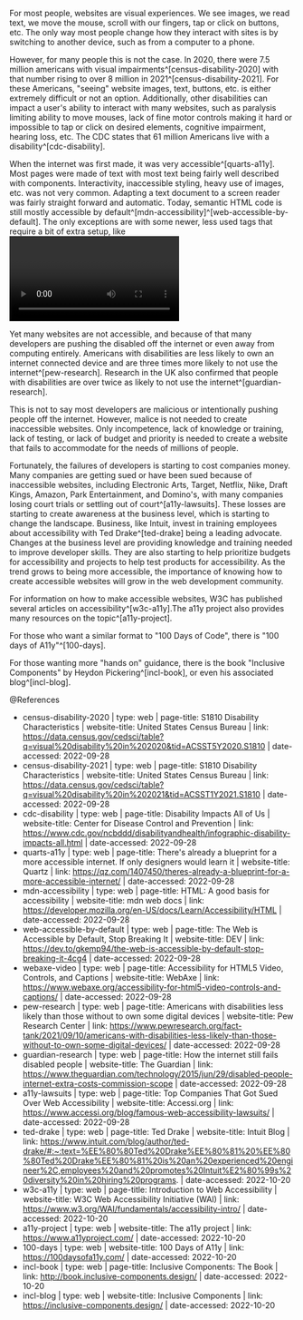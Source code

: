 For most people, websites are visual experiences. We see images, we read text, we move the mouse,
scroll with our fingers, tap or click on buttons, etc. The only way most people change how
they interact with sites is by switching to another device, such as from a computer to a
phone.

However, for many people this is not the case. In 2020, there were 7.5 million americans
with visual impairments^[census-disability-2020] with that number rising to over 8 million
in 2021^[census-disability-2021]. For these Americans, "seeing" website images, text, buttons,
etc. is either extremely difficult or not an option. Additionally, other disabilities can impact a
user's ability to interact with many websites, such as paralysis limiting ability to move mouses,
lack of fine motor controls making it hard or impossible to tap or click on desired elements,
cognitive impairment, hearing loss, etc. The CDC states that 61 million Americans live with a
disability^[cdc-disability].

When the internet was first made, it was very accessible^[quarts-a11y]. Most pages were made of text
with most text being fairly well described with components. Interactivity, inaccessible styling,
heavy use of images, etc. was not very common. Adapting a text document to a screen reader was fairly
straight forward and automatic. Today, semantic HTML code is still mostly accessible by default^[mdn-accessibility]^[web-accessible-by-default]. The only exceptions are with
some newer, less used tags that require a bit of extra setup, like <video>^[webaxe-video]. If
developers write good code, then most websites should be accessible without much overhead.

Yet many websites are not accessible, and because of that many developers are pushing the disabled
off the internet or even away from computing entirely. Americans with disabilities are less likely
to own an internet connected device and are three times more likely to not use the internet^[pew-research].
Research in the UK also confirmed that people with disabilities are over twice as likely to not use
the internet^[guardian-research].

This is not to say most developers are malicious or intentionally pushing people off the internet.
However, malice is not needed to create inaccessible websites. Only incompetence, lack of knowledge
or training, lack of testing, or lack of budget and priority is needed to create a website that
fails to accommodate for the needs of millions of people.

Fortunately, the failures of developers is starting to cost companies money. Many companies are
getting sued or have been sued because of inaccessible websites, including Electronic Arts, Target,
Netflix, Nike, Draft Kings, Amazon, Park Entertainment, and Domino's, with many companies losing
court trials or settling out of court^[a11y-lawsuits]. These losses are starting to create awareness
at the business level, which is starting to change the landscape. Business, like Intuit, invest
in training employees about accessibility with Ted Drake^[ted-drake] being a leading advocate.
Changes at the business level are providing knowledge and training needed to improve developer
skills. They are also starting to help prioritize budgets for accessibility and projects to help
test products for accessibility. As the trend grows to being more accessible, the importance of
knowing how to create accessible websites will grow in the web development community.

For information on how to make accessible websites, W3C has published several articles on
accessibility^[w3c-a11y].The a11y project also provides many resources on the topic^[a11y-project].

For those who want a similar format to "100 Days of Code", there is "100 days of A11y"^[100-days].

For those wanting more "hands on" guidance, there is the book "Inclusive Components" by Heydon
Pickering^[incl-book], or even his associated blog^[incl-blog].

@References

* census-disability-2020
 | type: web
 | page-title: S1810 Disability Characteristics
 | website-title: United States Census Bureau
 | link: https://data.census.gov/cedsci/table?q=visual%20disability%20in%202020&tid=ACSST5Y2020.S1810
 | date-accessed: 2022-09-28
* census-disability-2021
 | type: web
 | page-title: S1810 Disability Characteristics
 | website-title: United States Census Bureau
 | link: https://data.census.gov/cedsci/table?q=visual%20disability%20in%202021&tid=ACSST1Y2021.S1810
 | date-accessed: 2022-09-28
* cdc-disability
 | type: web
 | page-title: Disability Impacts All of Us
 | website-title: Center for Disease Control and Prevention
 | link: https://www.cdc.gov/ncbddd/disabilityandhealth/infographic-disability-impacts-all.html
 | date-accessed: 2022-09-28
* quarts-a11y
 | type: web
 | page-title: There's already a blueprint for a more accessible internet. If only designers would learn it
 | website-title: Quartz
 | link: https://qz.com/1407450/theres-already-a-blueprint-for-a-more-accessible-internet/
 | date-accessed: 2022-09-28
* mdn-accessibility
 | type: web
 | page-title: HTML: A good basis for accessibility
 | website-title: mdn web docs
 | link: https://developer.mozilla.org/en-US/docs/Learn/Accessibility/HTML
 | date-accessed: 2022-09-28
* web-accessible-by-default
 | type: web
 | page-title: The Web is Accessible by Default, Stop Breaking It
 | website-title: DEV
 | link: https://dev.to/gkemp94/the-web-is-accessible-by-default-stop-breaking-it-4cg4
 | date-accessed: 2022-09-28
* webaxe-video
 | type: web
 | page-title: Accessibility for HTML5 Video, Controls, and Captions
 | website-title: WebAxe
 | link: https://www.webaxe.org/accessibility-for-html5-video-controls-and-captions/
 | date-accessed: 2022-09-28
* pew-research
 | type: web
 | page-title: Americans with disabilities less likely than those without to own some digital devices
 | website-title: Pew Research Center
 | link: https://www.pewresearch.org/fact-tank/2021/09/10/americans-with-disabilities-less-likely-than-those-without-to-own-some-digital-devices/
 | date-accessed: 2022-09-28
* guardian-research
 | type: web
 | page-title: How the internet still fails disabled people
 | website-title: The Guardian
 | link: https://www.theguardian.com/technology/2015/jun/29/disabled-people-internet-extra-costs-commission-scope
 | date-accessed: 2022-09-28
* a11y-lawsuits
 | type: web
 | page-title: Top Companies That Got Sued Over Web Accessibility
 | website-title: Accessi.org
 | link: https://www.accessi.org/blog/famous-web-accessibility-lawsuits/
 | date-accessed: 2022-09-28
* ted-drake
 | type: web
 | page-title: Ted Drake
 | website-title: Intuit Blog
 | link: https://www.intuit.com/blog/author/ted-drake/#:~:text=%EE%80%80Ted%20Drake%EE%80%81%20%EE%80%80Ted%20Drake%EE%80%81%20is%20an%20experienced%20engineer%2C,employees%20and%20promotes%20Intuit%E2%80%99s%20diversity%20in%20hiring%20programs.
 | date-accessed: 2022-10-20
* w3c-a11y
 | type: web
 | page-title: Introduction to Web Accessibility
 | website-title: W3C Web Accessibility Initiative (WAI)
 | link: https://www.w3.org/WAI/fundamentals/accessibility-intro/
 | date-accessed: 2022-10-20
* a11y-project
 | type: web
 | website-title: The a11y project
 | link: https://www.a11yproject.com/
 | date-accessed: 2022-10-20
* 100-days
 | type: web
 | website-title: 100 Days of A11y
 | link: https://100daysofa11y.com/
 | date-accessed: 2022-10-20
* incl-book
 | type: web
 | page-title: Inclusive Components: The Book
 | link: http://book.inclusive-components.design/
 | date-accessed: 2022-10-20
* incl-blog
 | type: web
 | website-title: Inclusive Components
 | link: https://inclusive-components.design/
 | date-accessed: 2022-10-20